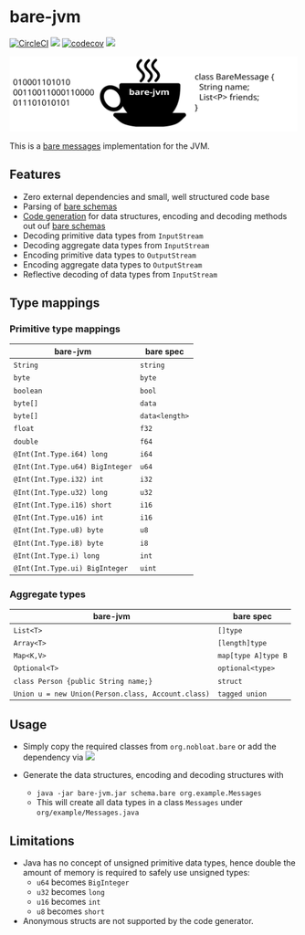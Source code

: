 # bare-jvm
[![CircleCI](https://circleci.com/gh/nobloat/bare-jvm.svg?style=svg)](https://circleci.com/gh/nobloat/bare-jvm)
[![](https://jitpack.io/v/nobloat/bare-jvm.svg)](https://jitpack.io/#nobloat/bare-jvm)
[![codecov](https://codecov.io/gh/nobloat/bare-jvm/branch/master/graph/badge.svg)](https://codecov.io/gh/nobloat/bare-jvm)
[![](https://tokei.rs/b1/github.com/nobloat/bare-jvm?category=code)](https://github.com/XAMPPRocky/tokei)

![bare-jvm-logo](logo.svg)

This is a [bare messages](https://baremessages.org/) implementation for the JVM.

## Features
- Zero external dependencies and small, well structured code base
- Parsing of [bare schemas](https://baremessages.org/)
- [Code generation](schema/src/main/java/org/nobloat/bare/gen/CodeGenerator.java) for data structures, encoding and decoding methods out ouf [bare schemas](https://baremessages.org/) 
- Decoding primitive data types from `InputStream`
- Decoding aggregate data types from `InputStream`
- Encoding primitive data types to `OutputStream`
- Encoding aggregate data types to `OutputStream`
- Reflective decoding of data types from `InputStream`

## Type mappings

### Primitive type mappings

| bare-jvm                        | bare spec      |
|---------------------------------|----------------|
| `String`                        | `string`       |
| `byte`                          | `byte`         |
| `boolean`                       | `bool`         |
| `byte[]`                    | `data`         |
| `byte[]`                    | `data<length>` |
| `float`                         | `f32`          |
| `double`                        | `f64`          |
| `@Int(Int.Type.i64) long`       | `i64`          |
| `@Int(Int.Type.u64) BigInteger` | `u64`          |
| `@Int(Int.Type.i32) int`    | `i32`          |
| `@Int(Int.Type.u32) long`       | `u32`          |
| `@Int(Int.Type.i16) short`      | `i16`          |
| `@Int(Int.Type.u16) int`     | `i16`          |
| `@Int(Int.Type.u8) byte`         | `u8`           |
| `@Int(Int.Type.i8) byte`         | `i8`           |
| `@Int(Int.Type.i) long`         | `int`          |
| `@Int(Int.Type.ui) BigInteger`    | `uint`         |

### Aggregate types

| bare-jvm                        | bare spec      |
|---------------------------------|----------------|
| `List<T>`                        | `[]type`       |
| `Array<T>`                        | `[length]type`       |
| `Map<K,V>`                        | `map[type A]type B`       |
| `Optional<T>`                        | `optional<type>`       |
| `class Person {public String name;}`                        | `struct`       |
| `Union u = new Union(Person.class, Account.class)`                        | `tagged union`       |


## Usage

- Simply copy the required classes from `org.nobloat.bare` or add the dependency via [![](https://jitpack.io/v/nobloat/bare-jvm.svg)](https://jitpack.io/#nobloat/bare-jvm)

- Generate the data structures, encoding and decoding structures with
  - `java -jar bare-jvm.jar schema.bare org.example.Messages`
  - This will create all data types in a class `Messages` under `org/example/Messages.java`

## Limitations
- Java has no concept of unsigned primitive data types, hence double the amount of memory is required to safely use unsigned types:
    - `u64` becomes `BigInteger`
    - `u32` becomes `long`
    - `u16` becomes `int`
    - `u8` becomes `short`
- Anonymous structs are not supported by the code generator.
